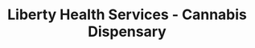 ---
title: "Liberty Health Services - Cannabis Dispensary"
url: /panama-city/liberty-health-services-cannabis-dispensary/
shop: Hanf
---